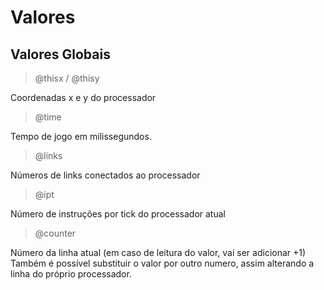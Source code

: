 # Valores

## Valores Globais

> @thisx / @thisy

Coordenadas x e y do processador

> @time

Tempo de jogo em milissegundos.

> @links

Números de links conectados ao processador

> @ipt

Número de instruções por tick do processador atual

> @counter

Número da linha atual (em caso de leitura do valor, vai ser adicionar +1)
Também é possível substituir o valor por outro numero, assim alterando a linha do próprio processador.